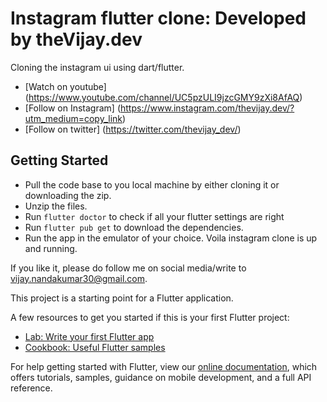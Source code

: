 # Instagram flutter clone: Developed by theVijay.dev

Cloning the instagram ui using dart/flutter.

- [Watch on youtube] (https://www.youtube.com/channel/UC5pzULI9jzcGMY9zXi8AfAQ)
- [Follow on Instagram] (https://www.instagram.com/thevijay.dev/?utm_medium=copy_link)
- [Follow on twitter] (https://twitter.com/thevijay_dev/)

## Getting Started

* Pull the code base to you local machine by either cloning it or downloading the zip.
* Unzip the files.
* Run ```flutter doctor``` to check if all your flutter settings are right
* Run ```flutter pub get``` to download the dependencies.
* Run the app in the emulator of your choice. Voila instagram clone is up and running.

If you like it, please do follow me on social media/write to vijay.nandakumar30@gmail.com.


This project is a starting point for a Flutter application.

A few resources to get you started if this is your first Flutter project:

- [Lab: Write your first Flutter app](https://flutter.dev/docs/get-started/codelab)
- [Cookbook: Useful Flutter samples](https://flutter.dev/docs/cookbook)

For help getting started with Flutter, view our
[online documentation](https://flutter.dev/docs), which offers tutorials,
samples, guidance on mobile development, and a full API reference.
